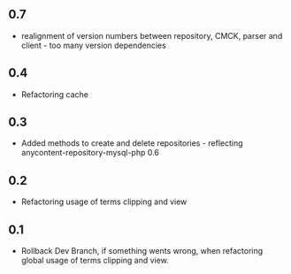 ## 0.7
* realignment of version numbers between repository, CMCK, parser and client - too many version dependencies
## 0.4
* Refactoring cache
## 0.3
* Added methods to create and delete repositories - reflecting anycontent-repository-mysql-php 0.6
## 0.2
* Refactoring usage of terms clipping and view
## 0.1
* Rollback Dev Branch, if something wents wrong, when refactoring global usage of terms clipping and view.